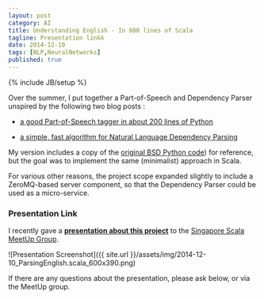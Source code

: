 ```yaml
---
layout: post
category: AI
title: Understanding English - In 600 lines of Scala
tagline: Presentation linkk
date: 2014-12-10
tags: [NLP,NeuralNetworks]
published: true
---
```

{% include JB/setup %}

Over the summer, I put together a Part-of-Speech and Dependency Parser unspired by the following two blog posts : 

  * <a href="http://honnibal.wordpress.com/2013/09/11/a-good-part-of-speechpos-tagger-in-about-200-lines-of-python/">a good Part-of-Speech tagger in about 200 lines of Python</a>

  * <a href="http://honnibal.wordpress.com/2013/12/18/a-simple-fast-algorithm-for-natural-language-dependency-parsing/">a simple, fast algorithm for Natural Language Dependency Parsing</a>

My version includes a copy of the 
[original BSD Python code](https://gist.github.com/syllog1sm/10343947)) for reference, 
but the goal was to implement the same (minimalist) approach in Scala.

For various other reasons, the project scope expanded slightly to include
a ZeroMQ-based server component, so that the Dependency Parser could
be used as a micro-service.

### Presentation Link

I recently gave a <strong><a href="http://redcatlabs.com/2014-12-10_ParsingEnglish.scala/" target="_blank">presentation about this project</a></strong> 
to the [Singapore Scala MeetUp Group](http://www.meetup.com/Singapore-Sala-Programmers/events/218727190/).

![Presentation Screenshot]({{ site.url }}/assets/img/2014-12-10_ParsingEnglish.scala_600x390.png)

If there are any questions about the presentation, please ask below, or via the MeetUp group.
